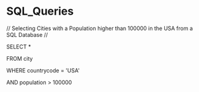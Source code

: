 # SQL_Queries

// Selecting Cities with a Population higher than 100000 in the USA from a SQL Database // 

SELECT *

FROM city

WHERE countrycode = 'USA'

AND population > 100000


